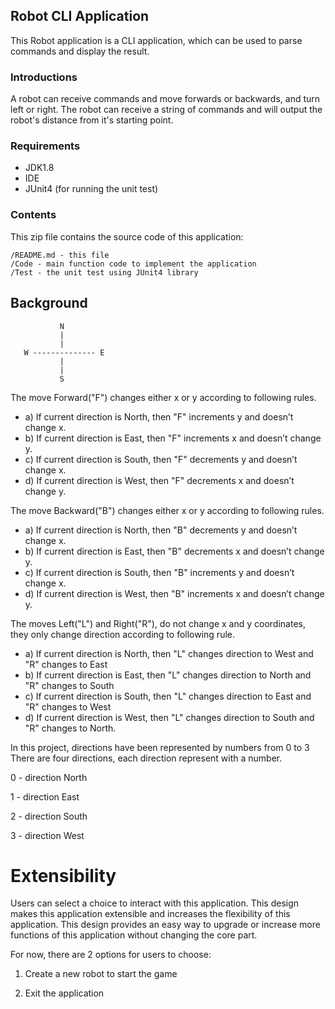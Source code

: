 ## Robot CLI Application

This Robot application is a CLI application, which can be used to parse commands and display the result.

### Introductions
A robot can receive commands and move forwards or backwards, and turn left or right. The robot can receive a 
string of commands and will output the robot's distance from it's starting point. 


### Requirements

* JDK1.8
* IDE
* JUnit4 (for running the unit test) 


### Contents

This zip file contains the source code of this application:

    /README.md - this file
    /Code - main function code to implement the application
    /Test - the unit test using JUnit4 library
    
## Background
               N
               |
               |
       W -------------- E
               |
               |
               S 
                            
   
The move Forward("F") changes either x or y according to following rules.
* a) If current direction is North, then "F" increments y and doesn’t change x.
* b) If current direction is East, then "F" increments x and doesn’t change y.
* c) If current direction is South, then "F" decrements y and doesn’t change x.
* d) If current direction is West, then "F" decrements x and doesn’t change y.

The move Backward("B") changes either x or y according to following rules.
* a) If current direction is North, then "B" decrements y and doesn’t change x.
* b) If current direction is East, then "B" decrements x and doesn’t change y.
* c) If current direction is South, then "B" increments y and doesn’t change x.
* d) If current direction is West, then "B" increments x and doesn’t change y.

The moves Left("L") and Right("R"), do not change x and y coordinates, they only change direction according to 
following rule.
* a) If current direction is North, then "L" changes direction to West and "R" changes to East
* b) If current direction is East, then "L" changes direction to North and "R" changes to South
* c) If current direction is South, then "L" changes direction to East and "R" changes to West
* d) If current direction is West, then "L" changes direction to South and "R" changes to North.


In this project, directions have been represented by numbers from 0 to 3 
There are four directions, each direction represent with a number. 

0 - direction North

1 - direction East

2 - direction South

3 - direction West

# Extensibility 
Users can select a choice to interact with this application. This design makes this application extensible and
increases the flexibility of this application. This design provides an easy way to upgrade or increase more
functions of this application without changing the core part.
 
For now, there are 2 options for users to choose:
 
1. Create a new robot to start the game
 
2. Exit the application